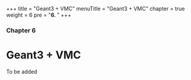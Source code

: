 +++
title = "Geant3 + VMC"
menuTitle = "Geant3 + VMC"
chapter = true
weight = 6
pre = "<b>6. </b>"
+++

### Chapter 6

# Geant3 + VMC

To be added
